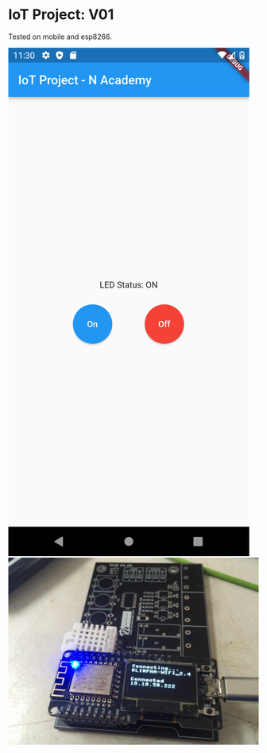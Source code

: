 # IoT Project: V01

Tested on mobile and esp8266.

![Test Image 1](screenshot/sc01.png)
![Test Image 2](screenshot/sc02.jpg)